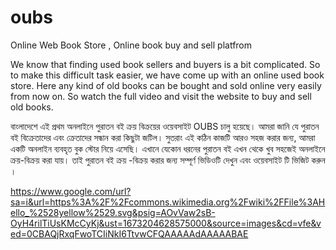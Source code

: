 # oubs
Online Web Book Store , Online book buy and sell platfrom 


We know that finding used book sellers and buyers is a bit complicated. So to make this difficult task easier, we have come up with an online used book store.
Here any kind of old books can be bought and sold online very easily from now on. So watch the full video and visit the website to buy and sell old books.

বাংলাদেশে এই প্রথম অনলাইনে পুরাতন বই ক্রয় বিক্রয়ের ওয়েবসাইট OUBS চালু হয়েছে। 
আমরা জানি যে পুরাতন বই বিক্রেতাদের এবং ক্রেতাদের সন্ধান করা কিছুটা জটিল। সুতরাং এই কঠিন কাজটি আরও সহজ করার জন্য, আমরা একটি অনলাইন ব্যবহৃত বুক স্টোর নিয়ে এসেছি। 
এখানে যেকোন ধরনের পুরাতন বই এখন থেকে খুব সহজেই অনলাইনে ক্রয়-বিক্রয় করা যায়। তাই পুরাতন বই ক্রয় -বিক্রয় করার জন্য সম্পূর্ণ ভিডিওটি দেখুন এবং ওয়েবসাইট টি ভিজিট করুন ।


https://www.google.com/url?sa=i&url=https%3A%2F%2Fcommons.wikimedia.org%2Fwiki%2FFile%3AHello_%2528yellow%2529.svg&psig=AOvVaw2sB-OyH4rilTiUsKMcCyKj&ust=1673204628575000&source=images&cd=vfe&ved=0CBAQjRxqFwoTCIiNkI6TtvwCFQAAAAAdAAAAABAE
